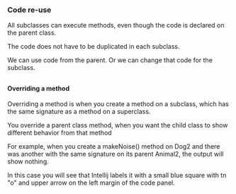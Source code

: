 
### Code re-use ###

All subclasses can execute methods, even though the code is declared on the parent class.

The code does not have to be duplicated in each subclass.

We can use code from the parent. Or we can change that code for the subclass.

##
#### Overriding a method

Overriding a method is when you create a method on a subclass, which has the same signature as a method on a superclass.

You override a parent class method, when you want the child class to show different behavior from that method

For example, when you create a makeNoise() method on Dog2 and there was another with the same signature on its parent Animal2, the output will show nothing.

In this case you will see that Intellij labels it with a small blue square with tn "o" and upper arrow on the left margin of the code panel.





